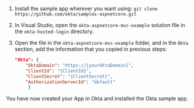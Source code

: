 1. Install the sample app wherever you want using: `git clone https://github.com/okta/samples-aspnetcore.git`
2. In Visual Studio, open the `okta-aspnetcore-mvc-example` solution file in the `okta-hosted-login` directory.
3. Open the <StackSelector snippet="configfile" noSelector inline /> file in the `okta-aspnetcore-mvc-example` folder, and in the `Okta` section, add the information that you copied in previous steps:

    ```json
    "Okta": {
    	"OktaDomain": "https://{yourOktaDomain}",
    	"ClientId": "{ClientId}",
    	"ClientSecret": "{ClientSecret}",
    	"AuthorizationServerId": "default"
         }
    ```

You have now created your App in Okta and installed the Okta <StackSelector snippet="applang" noSelector inline /> sample app.
